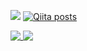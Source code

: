 ![](https://komarev.com/ghpvc/?username=yasu-s) [![Qiita posts](https://qiita-badge.apiapi.app/s/yasu-s/posts.svg)](http://qiita.com/yasu-s)

<a href="#">
  <img align="top" src="https://github-readme-stats.vercel.app/api?username=yasu-s&show_icons=true&hide_title=true&count_private=true&theme=swift" />
</a>
<a href="#">
  <img align="top" src="https://github-readme-stats.vercel.app/api/top-langs/?username=yasu-s&layout=compact&theme=swift" />
</a>
